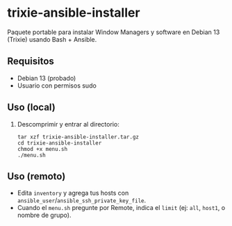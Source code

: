 # trixie-ansible-installer

Paquete portable para instalar Window Managers y software en Debian 13 (Trixie) usando Bash + Ansible.

## Requisitos
- Debian 13 (probado)
- Usuario con permisos sudo

## Uso (local)
1. Descomprimir y entrar al directorio:
   ```
   tar xzf trixie-ansible-installer.tar.gz
   cd trixie-ansible-installer
   chmod +x menu.sh
   ./menu.sh
   ```

## Uso (remoto)
- Edita `inventory` y agrega tus hosts con `ansible_user`/`ansible_ssh_private_key_file`.
- Cuando el `menu.sh` pregunte por Remote, indica el `limit` (ej: `all`, `host1`, o nombre de grupo).

